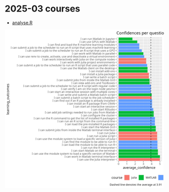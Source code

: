 # 2025-03 courses

- [analyse.R](analyse.R)

![Confidences per question](confidences_per_question.png)


